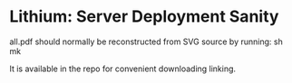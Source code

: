 Lithium: Server Deployment Sanity
================================

all.pdf should normally be reconstructed from SVG source by
running:
    sh mk

It is available in the repo for convenient downloading linking.
